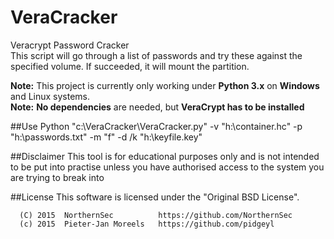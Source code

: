 # VeraCracker
Veracrypt Password Cracker <br />
This script will go through a list of passwords and try these against the specified volume. If succeeded, it will mount
 the partition. 

**Note:** This project is currently only working under **Python 3.x** on **Windows** and Linux systems. <br />
**Note:** **No dependencies** are needed, but **VeraCrypt has to be installed**

##Use
Python "c:\VeraCracker\VeraCracker.py" -v "h:\container.hc" -p "h:\passwords.txt" -m "f" -d /k "h:\keyfile.key"

##Disclaimer
This tool is for educational purposes only and is not intended to be put into practise unless you have authorised access
 to the system you are trying to break into
 
##License
This software is licensed under the "Original BSD License".
```
  (C) 2015  NorthernSec          https://github.com/NorthernSec
  (c) 2015  Pieter-Jan Moreels   https://github.com/pidgeyl
```
